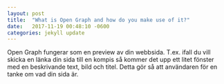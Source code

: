 ```yaml
---
layout: post
title:  "What is Open Graph and how do you make use of it?"
date:   2017-11-19 00:48:10 -0600
categories: jekyll update
---
```



Open Graph fungerar som en preview av din webbsida. T.ex. ifall du vill skicka en länka din sida till en kompis så kommer det upp ett litet fönster med en beskrivande text, bild och titel. Detta gör så att användaren för en tanke om vad din sida är.
